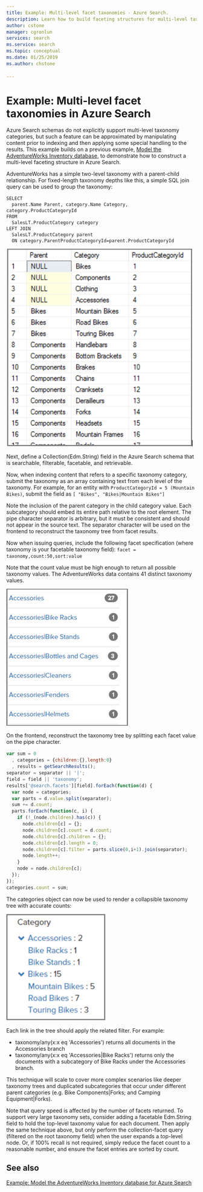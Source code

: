 ```yaml
---
title: Example: Multi-level facet taxonomies - Azure Search.
description: Learn how to build faceting structures for multi-level taxonomies, creating a nested navigation structure that you can include on application pages.
author: cstone
manager: cgronlun
services: search
ms.service: search
ms.topic: conceptual
ms.date: 01/25/2019
ms.author: chstone

---
```

# Example: Multi-level facet taxonomies in Azure Search

Azure Search schemas do not explicitly support multi-level taxonomy categories, but such a feature can be approximated by manipulating content prior to indexing and then applying some special handling to the results.
This example builds on a previous example, [Model the AdventureWorks Inventory database](search-example-adventureworks-modeling.md), to demonstrate how to construct a multi-level faceting structure in Azure Search.

AdventureWorks has a simple two-level taxonomy with a parent-child relationship. For fixed-length taxonomy depths like this, a simple SQL join query can be used to group the taxonomy:

```T-SQL
SELECT 
  parent.Name Parent, category.Name Category, category.ProductCategoryId
FROM 
  SalesLT.ProductCategory category
LEFT JOIN
  SalesLT.ProductCategory parent
  ON category.ParentProductCategoryId=parent.ProductCategoryId
```

  ![Query results](./media/search-example-adventureworks/prod-query-results.png "Query results")


Next, define a Collection(Edm.String) field in the Azure Search schema that is searchable, filterable, facetable, and retrievable.

Now, when indexing content that refers to a specific taxonomy category, submit the taxonomy as an array containing text from each level of the taxonomy. For example, for an entity with `ProductCategoryId = 5 (Mountain Bikes)`, submit the field as `[ "Bikes", "Bikes|Mountain Bikes"]`

Note the inclusion of the parent category in the child category value. Each subcategory should embed its entire path relative to the root element. The pipe character separator is arbitrary, but it must be consistent and should not appear in the source text. The separator character will be used on the frontend to reconstruct the taxonomy tree from facet results.

Now when issuing queries, include the following facet specification (where taxonomy is your facetable taxonomy field):
`facet = taxonomy,count:50,sort:value`

Note that the count value must be high enough to return all possible taxonomy values. The AdventureWorks data contains 41 distinct taxonomy values.

  ![Faceted filter](./media/search-example-adventureworks/facet-filter.png "Faceted filter")
 
On the frontend, reconstruct the taxonomy tree by splitting each facet value on the pipe character.

```javascript
var sum = 0
  , categories = {children:{},length:0}
  , results = getSearchResults();
separator = separator || '|';
field = field || 'taxonomy';
results['@search.facets'][field].forEach(function(d) {
  var node = categories;
  var parts = d.value.split(separator);
  sum += d.count;
  parts.forEach(function(c, i) {
    if (!_(node.children).has(c)) {
      node.children[c] = {};
      node.children[c].count = d.count;
      node.children[c].children = {};
      node.children[c].length = 0;
      node.children[c].filter = parts.slice(0,i+1).join(separator);
      node.length++;
    }
    node = node.children[c];
  });
});
categories.count = sum;
```

The categories object can now be used to render a collapsible taxonomy tree with accurate counts:

  ![multilevel faceted filter](./media/search-example-adventureworks/multi-level-facet.png "multilevel faceted filter")

 
Each link in the tree should apply the related filter. For example:

+ taxonomy/any(x:x eq 'Accessories') returns all documents in the Accessories branch
+ taxonomy/any(x:x eq 'Accessories|Bike Racks') returns only the documents with a subcategory of Bike Racks under the Accessories branch.

This technique will scale to cover more complex scenarios like deeper taxonomy trees and duplicated subcategories that occur under different parent categories (e.g. Bike Components|Forks; and Camping Equipment|Forks).

Note that query speed is affected by the number of facets returned. To support very large taxonomy sets, consider adding a facetable Edm.String field to hold the top-level taxonomy value for each document. Then apply the same technique above, but only perform the collection-facet query (filtered on the root taxonomy field) when the user expands a top-level node. Or, if 100% recall is not required, simply reduce the facet count to a reasonable number, and ensure the facet entries are sorted by count.

## See also

[Example: Model the AdventureWorks Inventory database for Azure Search](search-example-adventureworks-modeling.md)